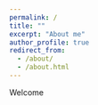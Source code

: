 ```yaml
---
permalink: /
title: ""
excerpt: "About me"
author_profile: true
redirect_from: 
  - /about/
  - /about.html
---
```


Welcome
